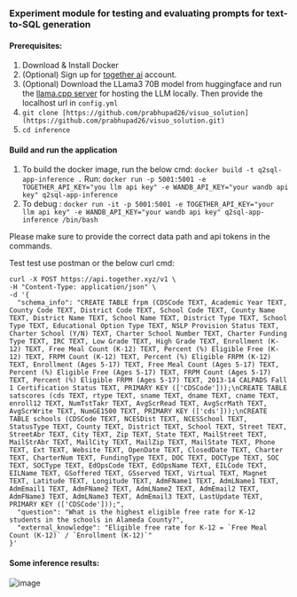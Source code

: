 ### Experiment module for testing and evaluating prompts for text-to-SQL generation

#### Prerequisites:
1. Download & Install Docker
2. (Optional) Sign up for [together ai](https://www.together.ai/) account.
3. (Optional) Download the LLama3 70B model from huggingface and run the [llama.cpp server](https://github.com/allenporter/llama-cpp-server) for hosting the LLM locally. Then provide the localhost url in `config.yml`
4. `git clone [https://github.com/prabhupad26/visuo_solution](https://github.com/prabhupad26/visuo_solution.git)`
5. `cd inference`

#### Build and run the application
1. To build the docker image, run the below cmd: `docker build -t q2sql-app-inference .`
Run:
``docker run -p 5001:5001 -e TOGETHER_API_KEY="you llm api key" -e WANDB_API_KEY="your wandb api key" q2sql-app-inference``
2. To debug : 
``docker run -it -p 5001:5001 -e TOGETHER_API_KEY="your llm api key" -e WANDB_API_KEY="your wandb api key" q2sql-app-inference /bin/bash``

Please make sure to provide the correct data path and api tokens in the commands.

Test test use postman or the below curl cmd: 

```
curl -X POST https://api.together.xyz/v1 \
-H "Content-Type: application/json" \
-d '{
  "schema_info": "CREATE TABLE frpm (CDSCode TEXT, Academic Year TEXT, County Code TEXT, District Code TEXT, School Code TEXT, County Name TEXT, District Name TEXT, School Name TEXT, District Type TEXT, School Type TEXT, Educational Option Type TEXT, NSLP Provision Status TEXT, Charter School (Y/N) TEXT, Charter School Number TEXT, Charter Funding Type TEXT, IRC TEXT, Low Grade TEXT, High Grade TEXT, Enrollment (K-12) TEXT, Free Meal Count (K-12) TEXT, Percent (%) Eligible Free (K-12) TEXT, FRPM Count (K-12) TEXT, Percent (%) Eligible FRPM (K-12) TEXT, Enrollment (Ages 5-17) TEXT, Free Meal Count (Ages 5-17) TEXT, Percent (%) Eligible Free (Ages 5-17) TEXT, FRPM Count (Ages 5-17) TEXT, Percent (%) Eligible FRPM (Ages 5-17) TEXT, 2013-14 CALPADS Fall 1 Certification Status TEXT, PRIMARY KEY (['CDSCode']));\nCREATE TABLE satscores (cds TEXT, rtype TEXT, sname TEXT, dname TEXT, cname TEXT, enroll12 TEXT, NumTstTakr TEXT, AvgScrRead TEXT, AvgScrMath TEXT, AvgScrWrite TEXT, NumGE1500 TEXT, PRIMARY KEY (['cds']));\nCREATE TABLE schools (CDSCode TEXT, NCESDist TEXT, NCESSchool TEXT, StatusType TEXT, County TEXT, District TEXT, School TEXT, Street TEXT, StreetAbr TEXT, City TEXT, Zip TEXT, State TEXT, MailStreet TEXT, MailStrAbr TEXT, MailCity TEXT, MailZip TEXT, MailState TEXT, Phone TEXT, Ext TEXT, Website TEXT, OpenDate TEXT, ClosedDate TEXT, Charter TEXT, CharterNum TEXT, FundingType TEXT, DOC TEXT, DOCType TEXT, SOC TEXT, SOCType TEXT, EdOpsCode TEXT, EdOpsName TEXT, EILCode TEXT, EILName TEXT, GSoffered TEXT, GSserved TEXT, Virtual TEXT, Magnet TEXT, Latitude TEXT, Longitude TEXT, AdmFName1 TEXT, AdmLName1 TEXT, AdmEmail1 TEXT, AdmFName2 TEXT, AdmLName2 TEXT, AdmEmail2 TEXT, AdmFName3 TEXT, AdmLName3 TEXT, AdmEmail3 TEXT, LastUpdate TEXT, PRIMARY KEY (['CDSCode']));",
  "question": "What is the highest eligible free rate for K-12 students in the schools in Alameda County?",
  "external_knowledge": "Eligible free rate for K-12 = `Free Meal Count (K-12)` / `Enrollment (K-12)`"
}'

```
#### Some inference results: 

![image](https://github.com/user-attachments/assets/d86f149b-96a1-46b1-ab92-12d72f9f3690)
